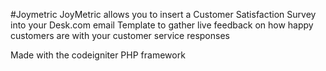 #Joymetric
JoyMetric allows you to insert a Customer Satisfaction Survey into your Desk.com email Template to gather live feedback on how happy customers are with your customer service responses

Made with the codeigniter PHP framework
